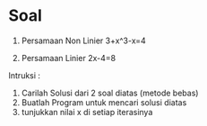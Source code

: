 # Soal
1. Persamaan Non Linier
3+x^3-x=4

2. Persamaan Linier
2x-4=8

Intruksi :
1. Carilah Solusi dari 2 soal diatas (metode bebas)
2. Buatlah Program untuk mencari solusi diatas
3. tunjukkan nilai x di setiap iterasinya
